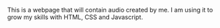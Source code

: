 This is a webpage that will contain audio created by me. I am using it to grow my skills with HTML, CSS and Javascript. 
